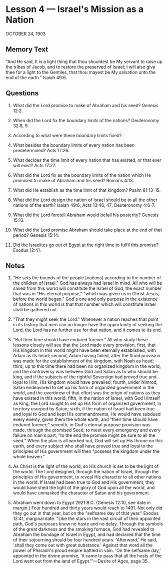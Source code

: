 # Lesson 4 — Israel's Mission as a Nation

OCTOBER 24, 1903

## Memory Text
"And He said, It is a light thing that thou shouldest be My servant to raise up the tribes of Jacob, and to restore the preserved of Israel; I will also give thee for a light to the Gentiles, that thou mayest be My salvation unto the end of the earth." Isaiah 49:6.

## Questions

1. What did the Lord promise to make of Abraham and his seed? Genesis 12:2.

2. When did the Lord fix the boundary limits of the nations? Deuteronomy 32:8, 9.

3. According to what were these boundary limits fixed?

4. What besides the boundary limits of every nation has been predetermined? Acts 17:26.

5. What decides the time limit of every nation that has existed, or that ever will exist? Acts 17:27.

6. What did the Lord fix as the boundary limits of the nation which He promised to make of Abraham and his seed? Romans 4:13.

7. What did He establish as the time limit of that kingdom? Psalm 81:13-15.

8. What did the Lord design the nation of Israel should be to all the other nations of the earth? Isaiah 49:6; Acts 13:46, 47; Deuteronomy 4:6-7.

9. What did the Lord foretell Abraham would befall his posterity? Genesis 15:13.

10. What did the Lord promise Abraham should take place at the end of that period? Genesis 15:14.

11. Did the Israelites go out of Egypt at the right time to fulfil this promise? Exodus 12:41.

## Notes

1. "He sets the bounds of the people [nations] according to the number of the children of Israel." God has always had Israel in mind. All who will be saved from this world will constitute the Israel of God, the exact number that was in "His eternal purpose," "which was given us in Christ Jesus, before the world began." God's one and only purpose in the existence of nations in this world is that that number which will constitute Israel shall be gathered out.

2. "That they might seek the Lord." Whenever a nation reaches that point in its history that men can no longer have the opportunity of seeking the Lord, the Lord has no further use for that nation, and it comes to its end.

3. "But their time should have endured forever." All who study these lessons closely will see that the Lord made every provision, first, that His kingdom in this world might have been eternally established, with Adam as its head; second, Adam having failed, after the flood provision was made for the establishment of the kingdom, with Noah as head; third, up to this time there had been no organized kingdom in the world, and the controversy was between God and Satan as to who should be king, and if the subjects of the rightful Sovereign had proved true and loyal to Him, His kingdom would have prevailed; fourth, under Nimrod, Satan endeavored to set up his form of organized government in the world, and the overthrow of that effort was the origin of nations as they have existed in this world; fifth, in the nation of Israel, with God Himself as King, the Lord sought to set up His form of organized government, in territory usurped by Satan; sixth, if the nation of Israel had been true and loyal to God and kept His commandments, He would have subdued every enemy, given them the whole earth, and "their time should have endured forever;" seventh, in God's eternal purpose provision was made, through the promised Seed, to meet every emergency and every failure on man's part, "to the end the promise might be sure to all the seed." When the plan is all worked out, God will set up His throne on this earth, and every subject who shall have proved true and loyal to the principles of His government will then "possess the kingdom under the whole heaven."

4. As Christ is the light of the world, so His church is set to be the light of the world. The Lord designed, through the nation of Israel, through the principles of His government, to reveal His character to all other nations in the world. If Israel had been true to God and His government, they would have shed the light of the glory of God upon all the world, and would have unmasked the character of Satan and his government.

5. Abraham went down to Egypt 2921 B.C. (Genesis 12:10, see date in margin.) Four hundred and thirty years would reach to 1491. Not only did they go out in that year, but on the "selfsame day of that year." Exodus 12:41, marginal date. "Like the stars in the vast circuit of their appointed path, God's purposes know no haste and no delay. Through the symbols of the great darkness and the smoking furnace, God had revealed to Abraham the bondage of Israel in Egypt, and had declared that the time of their sojourning should be four hundred years. 'Afterward,' He said, 'shall they come out with great substance.' Against that word all the power of Pharaoh's proud empire battled in vain. 'On the selfsame day,' appointed in the divine promise, 'it came to pass that all the hosts of the Lord went out from the land of Egypt.'"—Desire of Ages, page 35.